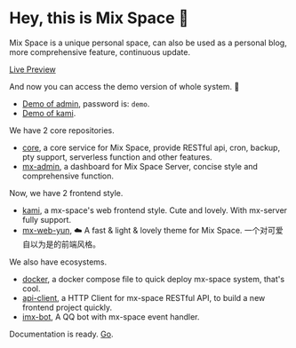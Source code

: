 # Hey, this is Mix Space 👋

Mix Space is a unique personal space, can also be used as a personal blog, more comprehensive feature, continuous update.

[Live Preview](https://innei.ren)

And now you can access the demo version of whole system. :tada:

- [Demo of admin](https://mx-demo.shizuri.net/proxy/qaqdmin), password is: `demo`. 
- [Demo of kami](https://mx-demo.shizuri.net).

We have 2 core repositories.

- [core](https://github.com/mx-space/mx-server), a core service for Mix Space, provide RESTful api, cron, backup, pty support, serverless function and other features.
- [mx-admin](https://github.com/mx-space/mx-admin), a dashboard for Mix Space Server, concise style and comprehensive function.

Now, we have 2 frontend style.

- [kami](https://github.com/mx-space/kami), a mx-space's web frontend style. Cute and lovely. With mx-server fully support.
- [mx-web-yun](https://github.com/mx-space/mx-web-yun), ☁️ A fast & light & lovely theme for Mix Space. 一个对可爱自以为是的前端风格。 

We also have ecosystems.

- [docker](https://github.com/mx-space/docker), a docker compose file to quick deploy mx-space system, that's cool.
- [api-client](https://github.com/mx-space/api-client), a HTTP Client for mx-space RESTful API, to build a new frontend project quickly.
- [imx-bot](https://github.com/Innei/imx-bot), A QQ bot with mx-space event handler.

Documentation is ready. [Go](https://github.com/mx-space/docs).
